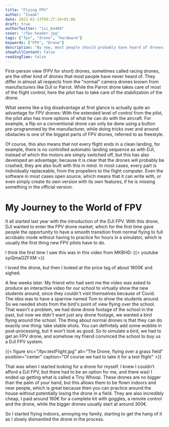 ```yaml
---
title: "Flying FPV"
author: "Isaak"
date: 2022-01-13T09:27:26+01:00
draft: true
authorTwitter: "isi_ko404"
cover: "/fpv.header.jpg"
tags: ["fpv", "drone", "hardware"]
keywords: ["FPV", "Drone"]
description: "By now, most people should probably have heard of drones. However, most people only know camera drones, but there is a 2nd type, namely the FPV drones."
showFullContent: false
readingTime: false
---
```

First-person view (FPV for short) drones, sometimes called racing drones, are the other kind of drones that most people have never heard of. They differ in almost all respects from the "normal" camera drones known from manufacturers like DJI or Parrot. While the Parrot drone takes care of most of the flight control, here the pilot has to take care of the stabilization of the drone.

What seems like a big disadvantage at first glance is actually quite an advantage for FPV drones: With the extended level of control from the pilot, the pilot also has more options of what he can do with the aircraft. For example, a flip on a conventional drone can only be done using a button pre-programmed by the manufacturer, while doing tricks over and around obstacles is one of the biggest parts of FPV drones, referred to as freestyle.

Of course, this also means that not every flight ends in a clean landing, for example, there is no controlled automatic landing sequence as with DJI, instead of which the motors are simply switched off, but this has also developed an advantage; because it is clear that the drones will probably be crashed, they are also built with this in mind. In most cases, every part is individually replaceable, from the propellers to the flight computer. Even the software in most cases open source, which means that it can write with, or even simply create its own version with its own features, if he is missing something in the official version.

# My Journey to the World of FPV
It all started last year with the introduction of the DJI FPV. With this drone, DJI wanted to enter the FPV drone market, which for the first time gave people the opportunity to have a smooth transition from normal flying to full acrobatic mode without having to practice for hours in a simulator, which is usually the first thing new FPV pilots have to do. 

I think the first time I saw this was in this video from MKBHD:
{{< youtube syiQmaGZFXM >}}

I loved the drone, but then I looked at the price tag of about 1600€ and sighed.

A few weeks later. My friend who had sent me the video was asked to produce an interactive video for our school to virtually show the new students around, since they couldn't visit themselves because of Covid. The idea was to have a sparrow named Tom to show the students around. So we needed shots from the bird's point of view flying over the school. That wasn't a problem, we had done drone footage of the school in the past, but now we didn't want just any drone footage, we wanted a bird flying around the school. The thing about normal drones is that they can do exactly one thing: take stable shots. You can definitely add some wobble in post-processing, but it won't look as good. So to simulate a bird, we had to get an FPV drone, and somehow my friend convinced the school to buy us a DJI FPV system.

{{< figure src="/fpv.testFlight.jpg" alt="The Drone, flying over a grass field" position="center" caption="Of course we had to take it for a test flight" >}}

That was when I started looking for a drone for myself. I knew I couldn't afford a DJI FPV, but there had to be an option for me, and there was! I ended up getting what is called a Tiny Whoop. These drones are no bigger than the palm of your hand, but this allows them to be flown indoors and near people, which is great because then you can practice around the house without potentially losing the drone in a field. They are also incredibly cheap, I paid around 160€ for a complete kit with goggles, a remote control and the drone, while the bigger drones usually start at around 300€.

So I started flying indoors, annoying my family, starting to get the hang of it as I slowly dismantled the drone in the process.